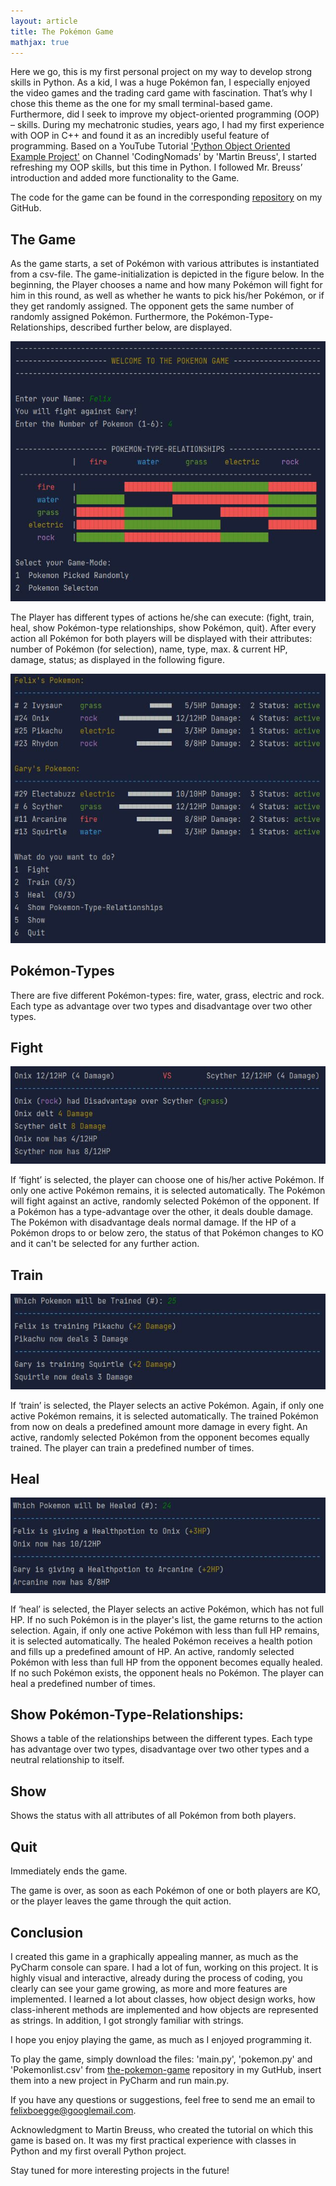 ```yaml
---
layout: article
title: The Pokémon Game
mathjax: true
---
```


Here we go, this is my first personal project on my way to develop strong skills in Python. As a kid, I was a huge Pokémon fan, I especially enjoyed the video games and the trading card game with fascination. That’s why I chose this theme as the one for my small terminal-based game. Furthermore, did I seek to improve my object-oriented programming (OOP) – skills. During my mechatronic studies, years ago, I had my first experience with OOP in C++ and found it as an incredibly useful feature of programming. Based on a YouTube Tutorial ['Python Object Oriented Example Project'](https://www.youtube.com/watch?v=2AK7j8pIh-0&t=21s&ab_channel=CodingNomads) on Channel 'CodingNomads' by 'Martin Breuss', I started refreshing my OOP skills, but this time in Python. I followed Mr. Breuss’ introduction and added more functionality to the Game.

The code for the game can be found in the corresponding [repository](https://github.com/FelixBoegge/the_pokemon_game) on my GitHub.


## The Game
As the game starts, a set of Pokémon with various attributes is instantiated from a csv-file. The game-initialization is depicted in the figure below. In the beginning, the Player chooses a name and how many Pokémon will fight for him in this round, as well as whether he wants to pick his/her Pokémon, or if they get randomly assigned. The opponent gets the same number of randomly assigned Pokémon. Furthermore, the Pokémon-Type-Relationships, described further below, are displayed.

![TeXt Theme](https://raw.githubusercontent.com/felixboegge/FB/master/assets/the_pokemon_game/start.jpg)

The Player has different types of actions he/she can execute: (fight, train, heal, show Pokémon-type relationships, show Pokémon, quit). After every action all Pokémon for both players will be displayed with their attributes: number of Pokémon (for selection), name, type, max. & current HP, damage, status; as displayed in the following figure.

![TeXt Theme](https://raw.githubusercontent.com/felixboegge/FB/master/assets/the_pokemon_game/mainscreen.jpg)

## Pokémon-Types
There are five different Pokémon-types: fire, water, grass, electric and rock. Each type as advantage over two types and disadvantage over two other types.

## Fight
![TeXt Theme](https://raw.githubusercontent.com/felixboegge/FB/master/assets/the_pokemon_game/fight.jpg)

If ‘fight’ is selected, the player can choose one of his/her active Pokémon. If only one active Pokémon remains, it is selected automatically. The Pokémon will fight against an active, randomly selected Pokémon of the opponent. If a Pokémon has a type-advantage over the other, it deals double damage. The Pokémon with disadvantage deals normal damage. If the HP of a Pokémon drops to or below zero, the status of that Pokémon changes to KO and it can't be selected for any further action.

## Train
![TeXt Theme](https://raw.githubusercontent.com/felixboegge/FB/master/assets/the_pokemon_game/train.jpg)

If ‘train’ is selected, the Player selects an active Pokémon. Again, if only one active Pokémon remains, it is selected automatically. The trained Pokémon from now on deals a predefined amount more damage in every fight. An active, randomly selected Pokémon from the opponent becomes equally trained. The player can train a predefined number of times.

## Heal
![TeXt Theme](https://raw.githubusercontent.com/felixboegge/FB/master/assets/the_pokemon_game/heal.jpg)

If ‘heal’ is selected, the Player selects an active Pokémon, which has not full HP. If no such Pokémon is in the player's list, the game returns to the action selection. Again, if only one active Pokémon with less than full HP remains, it is selected automatically. The healed Pokémon receives a health potion and fills up a predefined amount of HP. An active, randomly selected Pokémon with less than full HP from the opponent becomes equally healed. If no such Pokémon exists, the opponent heals no Pokémon. The player can heal a predefined number of times.

## Show Pokémon-Type-Relationships:
Shows a table of the relationships between the different types. Each type has advantage over two types, disadvantage over two other types and a neutral relationship to itself.

## Show
Shows the status with all attributes of all Pokémon from both players.

## Quit
Immediately ends the game.

The game is over, as soon as each Pokémon of one or both players are KO, or the player leaves the game through the quit action.

## Conclusion
I created this game in a graphically appealing manner, as much as the PyCharm console can spare. I had a lot of fun, working on this project. It is highly visual and interactive, already during the process of coding, you clearly can see your game growing, as more and more features are implemented. I learned a lot about classes, how object design works, how class-inherent methods are implemented and how objects are represented as strings. In addition, I got strongly familiar with strings. 

I hope you enjoy playing the game, as much as I enjoyed programming it.

To play the game, simply download the files: 'main.py', 'pokemon.py' and 'Pokemonlist.csv' from [the-pokemon-game](https://github.com/FelixBoegge/the_pokemon_game) repository in my GutHub, insert them into a new project in PyCharm and run main.py.

If you have any questions or suggestions, feel free to send me an email to felixboegge@googlemail.com.

Acknowledgment to Martin Breuss, who created the tutorial on which this game is based on. It was my first practical experience with classes in Python and my first overall Python project. 

Stay tuned for more interesting projects in the future!
